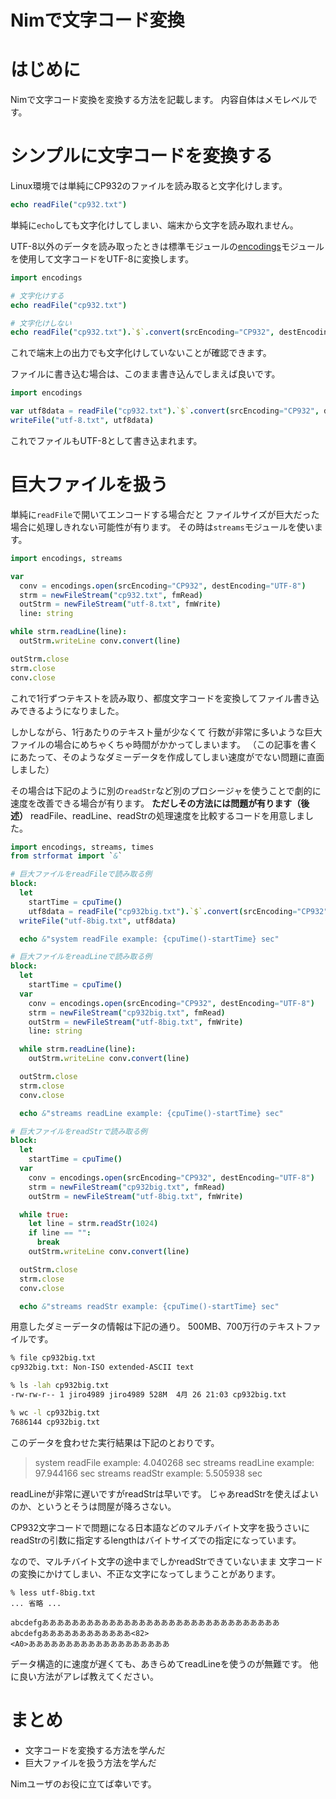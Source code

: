 Nimで文字コード変換
===================

# はじめに

Nimで文字コード変換を変換する方法を記載します。
内容自体はメモレベルです。

# シンプルに文字コードを変換する

Linux環境では単純にCP932のファイルを読み取ると文字化けします。

```nim
echo readFile("cp932.txt")
```

単純に`echo`しても文字化けしてしまい、端末から文字を読み取れません。

UTF-8以外のデータを読み取ったときは標準モジュールの[encodings](https://nim-lang.org/docs/encodings.html)モジュールを使用して文字コードをUTF-8に変換します。

```nim
import encodings

# 文字化けする
echo readFile("cp932.txt")

# 文字化けしない
echo readFile("cp932.txt").`$`.convert(srcEncoding="CP932", destEncoding="UTF-8")
```

これで端末上の出力でも文字化けしていないことが確認できます。

ファイルに書き込む場合は、このまま書き込んでしまえば良いです。

```nim
import encodings

var utf8data = readFile("cp932.txt").`$`.convert(srcEncoding="CP932", destEncoding="UTF-8")
writeFile("utf-8.txt", utf8data)
```

これでファイルもUTF-8として書き込まれます。

# 巨大ファイルを扱う

単純に`readFile`で開いてエンコードする場合だと
ファイルサイズが巨大だった場合に処理しきれない可能性が有ります。
その時は`streams`モジュールを使います。

```nim
import encodings, streams

var
  conv = encodings.open(srcEncoding="CP932", destEncoding="UTF-8")
  strm = newFileStream("cp932.txt", fmRead)
  outStrm = newFileStream("utf-8.txt", fmWrite)
  line: string

while strm.readLine(line):
  outStrm.writeLine conv.convert(line)

outStrm.close
strm.close
conv.close
```

これで1行ずつテキストを読み取り、都度文字コードを変換してファイル書き込みできるようになりました。

しかしながら、1行あたりのテキスト量が少なくて
行数が非常に多いような巨大ファイルの場合にめちゃくちゃ時間がかかってしまいます。
（この記事を書くにあたって、そのようなダミーデータを作成してしまい速度がでない問題に直面しました）

その場合は下記のように別の`readStr`など別のプロシージャを使うことで劇的に速度を改善できる場合が有ります。
**ただしその方法には問題が有ります（後述）**
readFile、readLine、readStrの処理速度を比較するコードを用意しました。

```nim
import encodings, streams, times
from strformat import `&`

# 巨大ファイルをreadFileで読み取る例
block:
  let
    startTime = cpuTime()
    utf8data = readFile("cp932big.txt").`$`.convert(srcEncoding="CP932", destEncoding="UTF-8")
  writeFile("utf-8big.txt", utf8data)

  echo &"system readFile example: {cpuTime()-startTime} sec"

# 巨大ファイルをreadLineで読み取る例
block:
  let
    startTime = cpuTime()
  var
    conv = encodings.open(srcEncoding="CP932", destEncoding="UTF-8")
    strm = newFileStream("cp932big.txt", fmRead)
    outStrm = newFileStream("utf-8big.txt", fmWrite)
    line: string

  while strm.readLine(line):
    outStrm.writeLine conv.convert(line)

  outStrm.close
  strm.close
  conv.close

  echo &"streams readLine example: {cpuTime()-startTime} sec"

# 巨大ファイルをreadStrで読み取る例
block:
  let
    startTime = cpuTime()
  var
    conv = encodings.open(srcEncoding="CP932", destEncoding="UTF-8")
    strm = newFileStream("cp932big.txt", fmRead)
    outStrm = newFileStream("utf-8big.txt", fmWrite)

  while true:
    let line = strm.readStr(1024)
    if line == "":
      break
    outStrm.writeLine conv.convert(line)

  outStrm.close
  strm.close
  conv.close

  echo &"streams readStr example: {cpuTime()-startTime} sec"
```

用意したダミーデータの情報は下記の通り。
500MB、700万行のテキストファイルです。

```bash
% file cp932big.txt
cp932big.txt: Non-ISO extended-ASCII text

% ls -lah cp932big.txt
-rw-rw-r-- 1 jiro4989 jiro4989 528M  4月 26 21:03 cp932big.txt

% wc -l cp932big.txt
7686144 cp932big.txt
```

このデータを食わせた実行結果は下記のとおりです。

> system readFile example: 4.040268 sec
> streams readLine example: 97.944166 sec
> streams readStr example: 5.505938 sec

readLineが非常に遅いですがreadStrは早いです。
じゃあreadStrを使えばよいのか、というとそうは問屋が降ろさない。

CP932文字コードで問題になる日本語などのマルチバイト文字を扱うさいに
readStrの引数に指定するlengthはバイトサイズでの指定になっています。

なので、マルチバイト文字の途中までしかreadStrできていないまま
文字コードの変換にかけてしまい、不正な文字になってしまうことがあります。

```
% less utf-8big.txt
... 省略 ...

abcdefgああああああああああああああああああああああああああああああああ
abcdefgああああああああああああ<82>
<A0>あああああああああああああああああああ
```

データ構造的に速度が遅くても、あきらめてreadLineを使うのが無難です。
他に良い方法がアレば教えてください。

# まとめ

- 文字コードを変換する方法を学んだ
- 巨大ファイルを扱う方法を学んだ

Nimユーザのお役に立てば幸いです。
